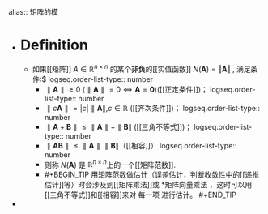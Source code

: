 alias:: 矩阵的模

- # Definition
	- 如果[[矩阵]] $A\in\mathbb{R}^{n\times n}$ 的某个**非负**的[[实值函数]] $N(\boldsymbol A)=\Vert\boldsymbol A\Vert$ , 满足条件:$
	  logseq.order-list-type:: number
		- $\parallel\boldsymbol A\parallel\geqslant0$ ($\parallel \boldsymbol A\parallel=0\Longleftrightarrow \boldsymbol A=\boldsymbol 0$)([[正定条件]])；
		  logseq.order-list-type:: number
		- $\parallel c\boldsymbol A\parallel =|c|\parallel \boldsymbol A\parallel, c\in\mathbb{R}$ ([[齐次条件]])；
		  logseq.order-list-type:: number
		- $\parallel \boldsymbol A+\boldsymbol B\parallel\leqslant\parallel \boldsymbol A\parallel+\parallel \boldsymbol B\parallel$ ([[三角不等式]])；
		  logseq.order-list-type:: number
		- $\parallel \boldsymbol{AB} \parallel\leqslant\parallel \boldsymbol A\parallel\parallel\boldsymbol B\parallel$（[[相容]]）
		  logseq.order-list-type:: number
		- 则称 $N(\boldsymbol A)$ 是 $\mathbb{R}^{n\times n}$上的一个[[矩阵范数]].
		- #+BEGIN_TIP
		  用矩阵范数做估计（误差估计，判断收敛性中的[[递推估计]]等）时会涉及到[[矩阵乘法]]或 *矩阵向量乘法 ，这时可以用[[三角不等式]]和[[相容]]来对 每一项 进行估计。
		  #+END_TIP
-